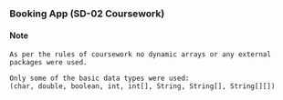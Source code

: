 ### Booking App (SD-02 Coursework)  

#### Note
```
As per the rules of coursework no dynamic arrays or any external
packages were used.

Only some of the basic data types were used:
(char, double, boolean, int, int[], String, String[], String[][])
```




